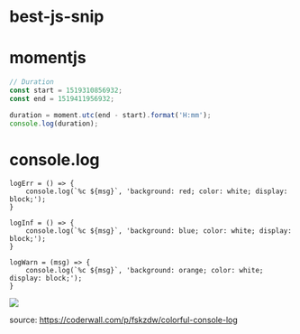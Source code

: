 # best-js-snip






# momentjs
``` javascript
// Duration 
const start = 1519310856932;
const end = 1519411956932;

duration = moment.utc(end - start).format('H:mm');
console.log(duration);
```

# console.log 

```
logErr = () => {
    console.log(`%c ${msg}`, 'background: red; color: white; display: block;');
}

logInf = () => {
    console.log(`%c ${msg}`, 'background: blue; color: white; display: block;');
}

logWarn = (msg) => {
    console.log(`%c ${msg}`, 'background: orange; color: white; display: block;');
}
```
![](https://coderwall-assets-0.s3.amazonaws.com/uploads/picture/file/1146/Screen_shot_2013-01-16_at_5.40.03_PM.png)

source: https://coderwall.com/p/fskzdw/colorful-console-log
